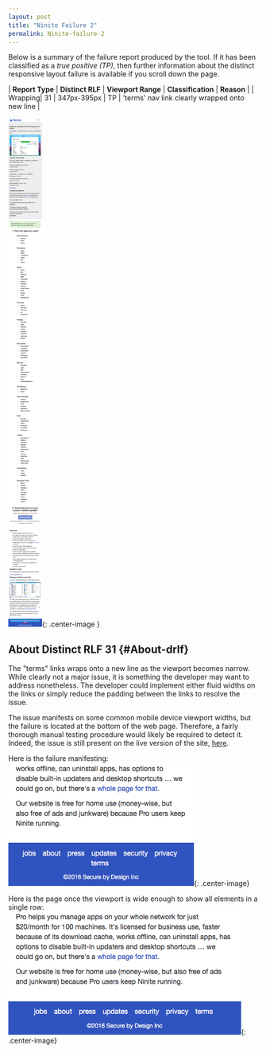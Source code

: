 ```yaml
---
layout: post
title: "Ninite Failure 2"
permalink: Ninite-failure-2
---
```

Below is a summary of the failure report produced by the tool. If it has been classified as a *true positive (TP)*, then further information about the distinct responsive layout failure is available if you scroll down the page.

| **Report Type** | **Distinct RLF** | **Viewport Range** | **Classification** | **Reason** |
| Wrapping| 31 | 347px-395px | TP | 'terms' nav link clearly wrapped onto new line | 

![Screenshot of the fault](../assets/images/Ninite/fault2/wrappingWidth371.png){: .center-image }

## About Distinct RLF 31 {#About-drlf}

The "terms" links wraps onto a new line as the viewport becomes narrow. While clearly not a major issue, it is something the developer may want to address nonetheless. The developer could implement either fluid widths on the links or simply reduce the padding between the links to resolve the issue.

The issue manifests on some common mobile device viewport widths, but the failure is located at the bottom of the web page. Therefore, a fairly thorough manual testing procedure would likely be required to detect it. Indeed, the issue is still present on the live version of the site, [here](https://ninite.com/).

Here is the failure manifesting:
![Bad](../assets/good-bad/rlf31/bad.png){: .center-image}

Here is the page once the viewport is wide enough to show all elements in a single row:
![OK](../assets/good-bad/rlf31/ok.png){: .center-image}
